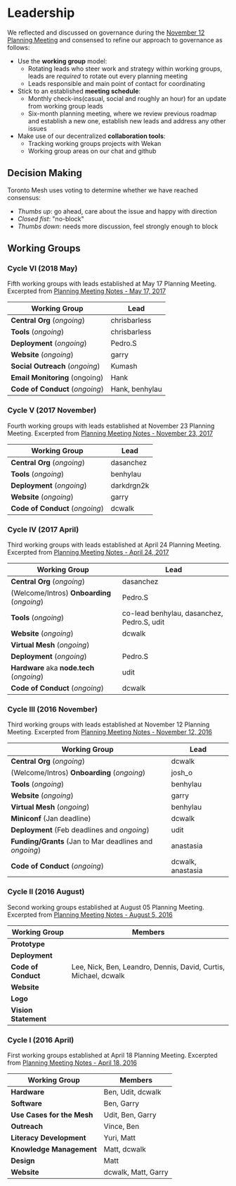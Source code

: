 # Leadership

We reflected and discussed on governance during the [November 12 Planning Meeting](https://github.com/tomeshnet/documents/blob/master/meeting_notes/20161112_planning-meeting-notes.md) and consensed to refine our approach to governance as follows:

- Use the **working group** model:
  - Rotating leads who steer work and strategy within working groups, leads are _required_ to rotate out every planning meeting
  - Leads responsible and main point of contact for coordinating
- Stick to an established **meeting schedule**:
  - Monthly check-ins(casual, social and roughly an hour) for an update from working group leads
  - Six-month planning meeting, where we review previous roadmap and establish a new one, establish new leads and address any other issues
- Make use of our decentralized **collaboration tools**:
  - Tracking working groups projects with Wekan
  - Working group areas on our chat and github

## Decision Making

Toronto Mesh uses voting to determine whether we have reached consensus:

- _Thumbs up_: go ahead, care about the issue and happy with direction
- _Closed fist_: "no-block"
- _Thumbs down_: needs more discussion, feel strongly enough to block

## Working Groups

### Cycle VI (2018 May)

Fifth working groups with leads established at May 17 Planning Meeting.
Excerpted from [Planning Meeting Notes - May 17, 2017](https://github.com/tomeshnet/documents/blob/master/meeting_notes/20180517_planning-meeting-notes.md)

| Working Group | Lead |
| --- | --- |
| **Central Org** (_ongoing_) | chrisbarless |
| **Tools** (_ongoing_) | chrisbarless |
| **Deployment** (_ongoing_) | Pedro.S |
| **Website** (_ongoing_) | garry |
| **Social Outreach** (_ongoing_) | Kumash |
| **Email Monitoring** (ongoing) | Hank |
| **Code of Conduct** (_ongoing_) | Hank, benhylau |

### Cycle V (2017 November)

Fourth working groups with leads established at November 23 Planning Meeting.
Excerpted from [Planning Meeting Notes - November 23, 2017](https://github.com/tomeshnet/documents/blob/master/meeting_notes/20171123_planning-meeting-notes.md)

| Working Group | Lead |
| --- | --- |
| **Central Org** (_ongoing_) | dasanchez |
| **Tools** (_ongoing_) | benhylau |
| **Deployment** (_ongoing_) | darkdrgn2k |
| **Website** (_ongoing_) | garry |
| **Code of Conduct** (_ongoing_) | dcwalk |

### Cycle IV (2017 April)

Third working groups with leads established at April 24 Planning Meeting.
Excerpted from [Planning Meeting Notes - April 24, 2017](https://github.com/tomeshnet/documents/blob/master/meeting_notes/20170424_planning-meeting-notes.md)

| Working Group | Lead |
| --- | --- |
| **Central Org** (_ongoing_) | dasanchez |
| (Welcome/Intros) **Onboarding** (_ongoing_) | Pedro.S |
| **Tools** (_ongoing_) | co-lead benhylau, dasanchez, Pedro.S, udit |
| **Website** (_ongoing_) | dcwalk |
| **Virtual Mesh** (_ongoing_) |  |
| **Deployment** (_ongoing_) | Pedro.S |
| **Hardware** aka **node.tech** (_ongoing_) | udit |
| **Code of Conduct** (_ongoing_) | dcwalk |

### Cycle III (2016 November)

Third working groups with leads established at November 12 Planning Meeting.
Excerpted from [Planning Meeting Notes - November 12, 2016](https://github.com/tomeshnet/documents/blob/master/meeting_notes/20161112_planning-meeting-notes.md)

| Working Group | Lead |
| --- | --- |
| **Central Org** (_ongoing_) | dcwalk |
| (Welcome/Intros) **Onboarding** (_ongoing_) | josh_o |
| **Tools** (_ongoing_) | benhylau |
| **Website** (_ongoing_) | garry |
| **Virtual Mesh** (_ongoing_) | benhylau |
| **Miniconf** (Jan deadline) | dcwalk |
| **Deployment** (Feb deadlines and _ongoing_) | udit |
| **Funding/Grants** (Jan to Mar deadlines and _ongoing_) | anastasia |
| **Code of Conduct** (_ongoing_) | dcwalk, anastasia |

### Cycle II (2016 August)

Second working groups established at August 05 Planning Meeting.
Excerpted from [Planning Meeting Notes - August 5, 2016](https://github.com/tomeshnet/documents/blob/master/meeting_notes/20160805_planning-meeting-notes.md)

| Working Group | Members |
| --- | --- |
| **Prototype** | |
| **Deployment** | |
| **Code of Conduct** | Lee, Nick, Ben, Leandro, Dennis, David, Curtis, Michael, dcwalk |
| **Website** | |
| **Logo** | |
| **Vision Statement** | |

### Cycle I (2016 April)

First working groups established at April 18 Planning Meeting.
Excerpted from [Planning Meeting Notes - April 18, 2016](https://github.com/tomeshnet/documents/blob/master/meeting_notes/20160418_meeting-notes.md)

| Working Group | Members |
| --- | --- |
| **Hardware** | Ben, Udit, dcwalk |
| **Software** | Ben, Garry |
| **Use Cases for the Mesh** | Udit, Ben, Garry |
| **Outreach** | Vince, Ben |
| **Literacy Development** | Yuri, Matt |
| **Knowledge Management** | Matt, dcwalk |
| **Design** | Matt |
| **Website** | dcwalk, Matt, Garry |
